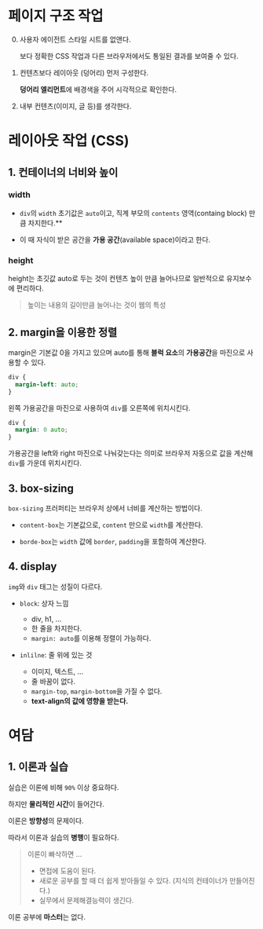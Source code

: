 # 페이지 구조 작업

0. 사용자 에이전트 스타일 시트를 없앤다.

   보다 정확한 CSS 작업과 다른 브라우저에서도 통일된 결과를 보여줄 수 있다.

1. 컨텐츠보다 레이아웃 (덩어리) 먼저 구성한다.

   **덩어리 엘리먼트**에 배경색을 주어 시각적으로 확인한다.

2. 내부 컨텐츠(이미지, 글 등)를 생각한다.

# 레이아웃 작업 (CSS)

## 1. 컨테이너의 너비와 높이

### width

- `div`의 `width` 초기값은 `auto`이고, 직계 부모의 `contents` 영역(containg block) 만큼 차지한다.\*\*

- 이 때 자식이 받은 공간을 **가용 공간**(available space)이라고 한다.

### height

height는 초깃값 auto로 두는 것이 컨텐츠 높이 만큼 늘어나므로 일반적으로 유지보수에 편리하다.

> 높이는 내용의 길이만큼 늘어나는 것이 웹의 특성

## 2. margin을 이용한 정렬

margin은 기본값 0을 가지고 있으며 auto를 통해 **블럭 요소**의 **가용공간**을 마진으로 사용할 수 있다.

```css
div {
  margin-left: auto;
}
```

왼쪽 가용공간을 마진으로 사용하여 `div`를 오른쪽에 위치시킨다.

```css
div {
  margin: 0 auto;
}
```

가용공간을 left와 right 마진으로 나눠갖는다는 의미로 브라우저 자동으로 값을 계산해 `div`를 가운데 위치시킨다.

## 3. box-sizing

`box-sizing` 프러퍼티는 브라우저 상에서 너비를 계산하는 방법이다.

- `content-box`는 기본값으로, `content` 만으로 `width`를 계산한다.

- `borde-box`는 `width` 값에 `border`, `padding`을 포함하여 계산한다.

## 4. display

`img`와 `div` 태그는 성질이 다르다.

- `block`: 상자 느낌

  - div, h1, ...
  - 한 줄을 차지한다.
  - `margin: auto`를 이용해 정렬이 가능하다.

- `inlilne`: 줄 위에 있는 것
  - 이미지, 텍스트, ...
  - 줄 바꿈이 없다.
  - `margin-top`, `margin-bottom`을 가질 수 없다.
  - **text-align의 값에 영향을 받는다.**

# 여담

## 1. 이론과 실습

실습은 이론에 비해 `90%` 이상 중요하다.

하지만 **물리적인 시간**이 들어간다.

이론은 **방향성**의 문제이다.

따라서 이론과 실습의 **병행**이 필요하다.

> 이론이 빠삭하면 ...
>
> - 면접에 도움이 된다.
> - 새로운 공부를 할 때 더 쉽게 받아들일 수 있다. (지식의 컨테이너가 만들어진다.)
> - 실무에서 문제해결능력이 생긴다.

이론 공부에 **마스터**는 없다.
